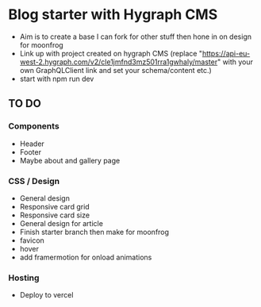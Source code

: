 # Blog starter with Hygraph CMS

- Aim is to create a base I can fork for other stuff then hone in on design for moonfrog
- Link up with project created on hygraph CMS (replace "https://api-eu-west-2.hygraph.com/v2/cle1jmfnd3mz501rra1gwhaly/master"
  with your own GraphQLClient link and set your schema/content etc.)
- start with npm run dev

## TO DO
### Components

- Header
- Footer
- Maybe about and gallery page

### CSS / Design

- General design
- Responsive card grid
- Responsive card size
- General design for article
- Finish starter branch then make for moonfrog
- favicon
- hover
- add framermotion for onload animations

### Hosting

- Deploy to vercel

